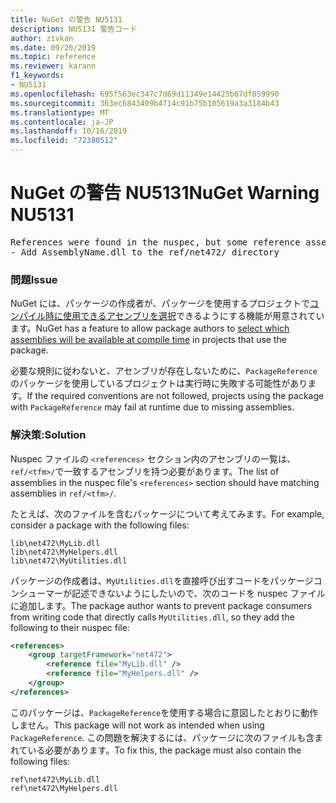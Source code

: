 ```yaml
---
title: NuGet の警告 NU5131
description: NU5131 警告コード
author: zivkan
ms.date: 09/20/2019
ms.topic: reference
ms.reviewer: karann
f1_keywords:
- NU5131
ms.openlocfilehash: 695f563ec347c7d69d11349e14425b67df859990
ms.sourcegitcommit: 363ec6843409b4714c91b75b105619a3a3184b43
ms.translationtype: MT
ms.contentlocale: ja-JP
ms.lasthandoff: 10/16/2019
ms.locfileid: "72380512"
---
```

# <a name="nuget-warning-nu5131"></a><span data-ttu-id="ee66a-103">NuGet の警告 NU5131</span><span class="sxs-lookup"><span data-stu-id="ee66a-103">NuGet Warning NU5131</span></span>

<pre>References were found in the nuspec, but some reference assemblies were not found in both the nuspec and ref folder. Add the following reference assemblies:
- Add AssemblyName.dll to the ref/net472/ directory</pre>

### <a name="issue"></a><span data-ttu-id="ee66a-104">問題</span><span class="sxs-lookup"><span data-stu-id="ee66a-104">Issue</span></span>

<span data-ttu-id="ee66a-105">NuGet には、パッケージの作成者が、パッケージを使用するプロジェクトで[コンパイル時に使用できるアセンブリを選択](https://docs.microsoft.com/en-gb/nuget/create-packages/select-assemblies-referenced-by-projects)できるようにする機能が用意されています。</span><span class="sxs-lookup"><span data-stu-id="ee66a-105">NuGet has a feature to allow package authors to [select which assemblies will be available at compile time](https://docs.microsoft.com/en-gb/nuget/create-packages/select-assemblies-referenced-by-projects) in projects that use the package.</span></span>

<span data-ttu-id="ee66a-106">必要な規則に従わないと、アセンブリが存在しないために、`PackageReference` のパッケージを使用しているプロジェクトは実行時に失敗する可能性があります。</span><span class="sxs-lookup"><span data-stu-id="ee66a-106">If the required conventions are not followed, projects using the package with `PackageReference` may fail at runtime due to missing assemblies.</span></span>

### <a name="solution"></a><span data-ttu-id="ee66a-107">解決策:</span><span class="sxs-lookup"><span data-stu-id="ee66a-107">Solution</span></span>

<span data-ttu-id="ee66a-108">Nuspec ファイルの `<references>` セクション内のアセンブリの一覧は、`ref/<tfm>/`で一致するアセンブリを持つ必要があります。</span><span class="sxs-lookup"><span data-stu-id="ee66a-108">The list of assemblies in the nuspec file's `<references>` section should have matching assemblies in `ref/<tfm>/`.</span></span>

<span data-ttu-id="ee66a-109">たとえば、次のファイルを含むパッケージについて考えてみます。</span><span class="sxs-lookup"><span data-stu-id="ee66a-109">For example, consider a package with the following files:</span></span>

```text
lib\net472\MyLib.dll
lib\net472\MyHelpers.dll
lib\net472\MyUtilities.dll
```

<span data-ttu-id="ee66a-110">パッケージの作成者は、`MyUtilities.dll`を直接呼び出すコードをパッケージコンシューマーが記述できないようにしたいので、次のコードを nuspec ファイルに追加します。</span><span class="sxs-lookup"><span data-stu-id="ee66a-110">The package author wants to prevent package consumers from writing code that directly calls `MyUtilities.dll`, so they add the following to their nuspec file:</span></span>

```xml
<references>
    <group targetFramework="net472">
        <reference file="MyLib.dll" />
        <reference file="MyHelpers.dll" />
    </group>
</references>
```

<span data-ttu-id="ee66a-111">このパッケージは、`PackageReference`を使用する場合に意図したとおりに動作しません。</span><span class="sxs-lookup"><span data-stu-id="ee66a-111">This package will not work as intended when using `PackageReference`.</span></span> <span data-ttu-id="ee66a-112">この問題を解決するには、パッケージに次のファイルも含まれている必要があります。</span><span class="sxs-lookup"><span data-stu-id="ee66a-112">To fix this, the package must also contain the following files:</span></span>

```text
ref\net472\MyLib.dll
ref\net472\MyHelpers.dll
```
